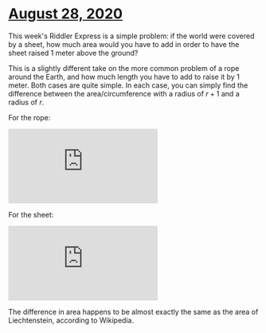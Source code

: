 # [August 28, 2020](https://fivethirtyeight.com/features/can-you-cover-the-globe/)

This week's Riddler Express is a simple problem: if the world were covered by a sheet, how much area would you have to add in order to have the sheet raised 1 meter above the ground?

This is a slightly different take on the more common problem of a rope around the Earth, and how much length you have to add to raise it by 1 meter. Both cases are quite simple. In each case, you can simply find the difference between the area/circumference with a radius of $r+1$ and a radius of $r$.

For the rope:

![equation](https://latex.codecogs.com/gif.latex?r_1%20-%20r_0%20%3D%202%5Cpi%5C%2C%28r&plus;1%29-2%5Cpi%5C%2Cr%20%3D2%5Cpi%20%5Capprox%206.28%5C%2C%5Cmathrm%7Bm%7D%5E2)

For the sheet:

![equation](https://latex.codecogs.com/gif.latex?A_1%20-%20A_0%20%3D%204%5Cpi%5C%2C%28r&plus;1%29%5E2%20-%204%5Cpi%5C%2Cr%5E2%20%3D%208%5Cpi%5C%2Cr%20&plus;%204%5Cpi%20%5Capprox%201.60%5Ctimes10%5E8%5C%2C%5Cmathrm%7Bm%7D%5E2)

The difference in area happens to be almost exactly the same as the area of Liechtenstein, according to Wikipedia.
